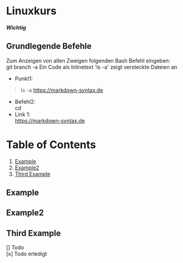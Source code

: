 
# Linuxkurs
***Wichtig***  
## Grundlegende Befehle
Zum Anzeigen von allen Zweigen folgenden Bash Befehl eingeben:  
    git branch -a
Ein Code als Inlinetext 'ls -a' zeigt versteckte Dateien an
* Punkt1:  
> ls -a  <https://markdown-syntax.de>
* Befehl2:  
cd 
* Link 1:  
<https://markdown-syntax.de>  


# Table of Contents
1. [Example](#example)
2. [Example2](#example2)
3. [Third Example](#third-example)

## Example
## Example2
## Third Example  

[] Todo  
[x] Todo erledigt  
